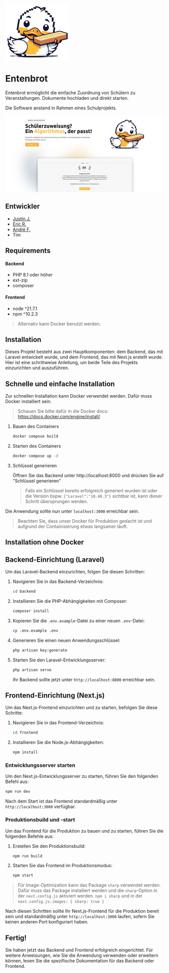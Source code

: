 <img src="frontend/public/logo.png" alt="logo" width="200"/>

# Entenbrot

Entenbrot ermöglicht die einfache Zuordnung von Schülern zu Veranstaltungen. Dokumente hochladen und direkt starten.

Die Software anstand in Rahmen eines Schulprojekts.

<img src="frontend/public/landing-page-preview.png" alt="landing page preview"/>

## Entwickler

- [Justin J.](https://github.com/ZyklopRT)
- [Eric R.](https://github.com/superzig)
- [André F.](https://github.com/itsandremov)
- Tim

## Requirements

#### Backend

- PHP 8.1 oder höher
- ext-zip
- composer

#### Frontend

- node ^21.7.1
- npm ^10.2.3

> Alternativ kann Docker benutzt werden.

## Installation
    
Dieses Projekt besteht aus zwei Hauptkomponenten: dem Backend, das mit Laravel entwickelt wurde, und dem Frontend, das mit Next.js erstellt wurde. Hier ist eine schrittweise Anleitung, um beide Teile des Projekts einzurichten und auszuführen.

## Schnelle und einfache Installation

Zur schnellen Installation kann Docker verwendet werden. Dafür muss Docker installiert sein. 

> Schauen Sie bitte dafür in die Docker docs: https://docs.docker.com/engine/install/

1. Bauen des Containers

   ```bash
   docker compose build
   ```

2. Starten des Containers
   ```bash
   docker compose up -d
   ```

3. Schlüssel generieren

   Öffnen Sie das Backend unter http://localhost:8000 und drücken Sie auf "Schlüssel generieren"
      > Falls ein Schlüssel bereits erfolgreich generiert wurden ist oder die Version bspw. `{"Laravel":"10.48.3"}` sichtbar ist, kann dieser Schritt übersprungen werden.

Die Anwendung sollte nun unter `localhost:3000` erreichbar sein. 
> Beachten Sie, dass unser Docker für Produktion gedacht ist und aufgrund der Containisierung etwas langsamer läuft. 
   

## Installation ohne Docker
## Backend-Einrichtung (Laravel)

Um das Laravel-Backend einzurichten, folgen Sie diesen Schritten:

1. Navigieren Sie in das Backend-Verzeichnis:

   ```bash
   cd backend
   ```

2. Installieren Sie die PHP-Abhängigkeiten mit Composer:

   ```bash
   composer install
   ```

3. Kopieren Sie die `.env.example`-Datei zu einer neuen `.env`-Datei:

   ```bash
   cp .env.example .env
   ```

4. Generieren Sie einen neuen Anwendungsschlüssel:

   ```bash
   php artisan key:generate
   ```

5. Starten Sie den Laravel-Entwicklungsserver:

   ```bash
   php artisan serve
   ```

   Ihr Backend sollte jetzt unter `http://localhost:8000` erreichbar sein.

## Frontend-Einrichtung (Next.js)

Um das Next.js-Frontend einzurichten und zu starten, befolgen Sie diese Schritte:

1. Navigieren Sie in das Frontend-Verzeichnis:

   ```bash
   cd frontend
   ```

2. Installieren Sie die Node.js-Abhängigkeiten:

   ```bash
   npm install
   ```

### Entwicklungsserver starten

Um den Next.js-Entwicklungsserver zu starten, führen Sie den folgenden Befehl aus:

```bash
npm run dev
```

Nach dem Start ist das Frontend standardmäßig unter `http://localhost:3000` verfügbar.

### Produktionsbuild und -start

Um das Frontend für die Produktion zu bauen und zu starten, führen Sie die folgenden Befehle aus:

1. Erstellen Sie den Produktionsbuild:

   ```bash
   npm run build
   ```

2. Starten Sie das Frontend im Produktionsmodus:

   ```bash
   npm start
   ```

> Für Image-Optimization kann das Package `sharp` verwendet werden. Dafür muss das Package installiert werden und die `sharp`-Option in der `next.config.js` aktiviert werden.
> `npm i sharp` und in der `next.config.js`: `images: { sharp: true }`

Nach diesen Schritten sollte Ihr Next.js-Frontend für die Produktion bereit sein und standardmäßig unter `http://localhost:3000` laufen, sofern Sie keinen anderen Port konfiguriert haben.

## Fertig!

Sie haben jetzt das Backend und Frontend erfolgreich eingerichtet. Für weitere Anweisungen, wie Sie die Anwendung verwenden oder erweitern können, lesen Sie die spezifische Dokumentation für das Backend oder Frontend.
